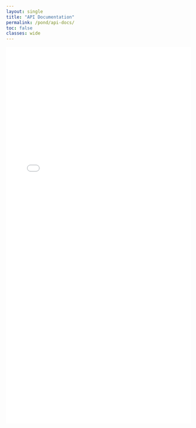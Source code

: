 ```yaml
---
layout: single
title: "API Documentation"
permalink: /pond/api-docs/
toc: false
classes: wide
---
```

<iframe src="/javadocs/index.html" width="100%" height="1024" frameborder="0" allowfullscreen></iframe>